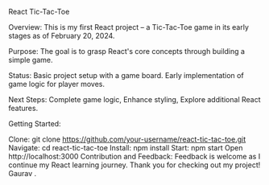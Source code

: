 React Tic-Tac-Toe

Overview:
This is my first React project – a Tic-Tac-Toe game in its early stages as of February 20, 2024.

Purpose:
The goal is to grasp React's core concepts through building a simple game.

Status:
Basic project setup with a game board. Early implementation of game logic for player moves.

Next Steps:
Complete game logic,
Enhance styling,
Explore additional React features.

Getting Started:

Clone: git clone https://github.com/your-username/react-tic-tac-toe.git
Navigate: cd react-tic-tac-toe
Install: npm install
Start: npm start
Open http://localhost:3000
Contribution and Feedback:
Feedback is welcome as I continue my React learning journey. Thank you for checking out my project!
Gaurav .
